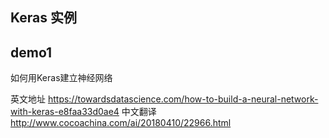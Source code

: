 ## Keras 实例


## demo1
如何用Keras建立神经网络

英文地址 https://towardsdatascience.com/how-to-build-a-neural-network-with-keras-e8faa33d0ae4
中文翻译 http://www.cocoachina.com/ai/20180410/22966.html


